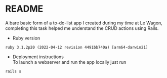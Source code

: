 # README

A bare basic form of a to-do-list app I created during my time at Le Wagon, completing this task helped me understand the CRUD actions using Rails.

* Ruby version
```
ruby 3.1.2p20 (2022-04-12 revision 4491bb740a) [arm64-darwin21]
```

* Deployment instructions <br>
To launch a webserver and run the app locally just run 
```
rails s
```
